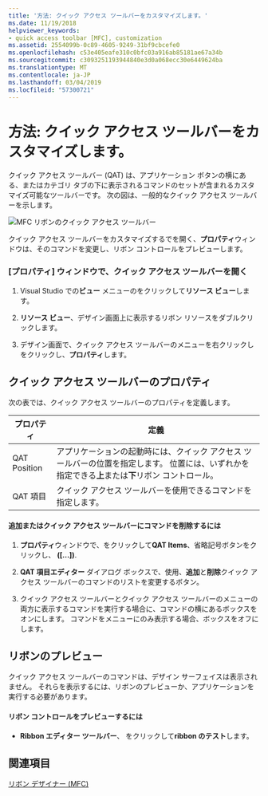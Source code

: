 ```yaml
---
title: '方法: クイック アクセス ツールバーをカスタマイズします。'
ms.date: 11/19/2018
helpviewer_keywords:
- quick access toolbar [MFC], customization
ms.assetid: 2554099b-0c89-4605-9249-31bf9cbcefe0
ms.openlocfilehash: c53e405eafe310c0bfc03a916ab85181ae67a34b
ms.sourcegitcommit: c3093251193944840e3d0a068ecc30e6449624ba
ms.translationtype: MT
ms.contentlocale: ja-JP
ms.lasthandoff: 03/04/2019
ms.locfileid: "57300721"
---
```

# <a name="how-to-customize-the-quick-access-toolbar"></a>方法: クイック アクセス ツールバーをカスタマイズします。

クイック アクセス ツールバー (QAT) は、アプリケーション ボタンの横にある、またはカテゴリ タブの下に表示されるコマンドのセットが含まれるカスタマイズ可能なツールバーです。 次の図は、一般的なクイック アクセス ツールバーを示します。

![MFC リボンのクイック アクセス ツールバー](../mfc/media/quick_access_toolbar.png "MFC リボンのクイック アクセス ツールバー")

クイック アクセス ツールバーをカスタマイズするでを開く、**プロパティ**ウィンドウは、そのコマンドを変更し、リボン コントロールをプレビューします。

### <a name="to-open-the-quick-access-toolbar-in-the-properties-window"></a>[プロパティ] ウィンドウで、クイック アクセス ツールバーを開く

1. Visual Studio での**ビュー**  メニューのをクリックして**リソース ビュー**します。

1. **リソース ビュー**、デザイン画面上に表示するリボン リソースをダブルクリックします。

1. デザイン画面で、クイック アクセス ツールバーのメニューを右クリックし をクリックし、**プロパティ**します。

## <a name="quick-access-toolbar-properties"></a>クイック アクセス ツールバーのプロパティ

次の表では、クイック アクセス ツールバーのプロパティを定義します。

|プロパティ|定義|
|--------------|----------------|
|QAT Position|アプリケーションの起動時には、クイック アクセス ツールバーの位置を指定します。 位置には、いずれかを指定できる**上**または**下**リボン コントロール。|
|QAT 項目|クイック アクセス ツールバーを使用できるコマンドを指定します。|

#### <a name="to-add-or-remove-commands-on-the-quick-access-toolbar"></a>追加またはクイック アクセス ツールバーにコマンドを削除するには

1. **プロパティ**ウィンドウで、をクリックして**QAT Items**、省略記号ボタンをクリックし、 **([...])**.

1. **QAT 項目エディター**  ダイアログ ボックスで、使用、**追加**と**削除**クイック アクセス ツールバーのコマンドのリストを変更するボタン。

1. クイック アクセス ツールバーとクイック アクセス ツールバーのメニューの両方に表示するコマンドを実行する場合に、コマンドの横にあるボックスをオンにします。 コマンドをメニューにのみ表示する場合、ボックスをオフにします。

## <a name="previewing-the-ribbon"></a>リボンのプレビュー

クイック アクセス ツールバーのコマンドは、デザイン サーフェイスは表示されません。 それらを表示するには、リボンのプレビューか、アプリケーションを実行する必要があります。

#### <a name="to-preview-the-ribbon-control"></a>リボン コントロールをプレビューするには

- **Ribbon エディター ツールバー**、 をクリックして**ribbon のテスト**します。

## <a name="see-also"></a>関連項目

[リボン デザイナー (MFC)](../mfc/ribbon-designer-mfc.md)

